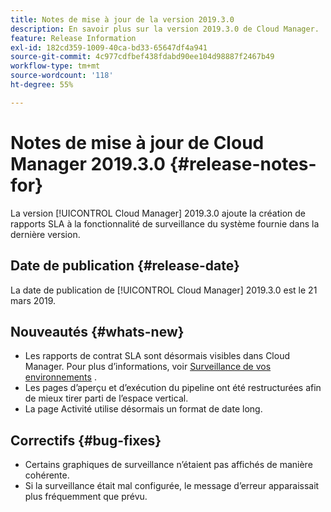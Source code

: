 ```yaml
---
title: Notes de mise à jour de la version 2019.3.0
description: En savoir plus sur la version 2019.3.0 de Cloud Manager.
feature: Release Information
exl-id: 182cd359-1009-40ca-bd33-65647df4a941
source-git-commit: 4c977cdfbef438fdabd90ee104d98887f2467b49
workflow-type: tm+mt
source-wordcount: '118'
ht-degree: 55%

---
```


# Notes de mise à jour de Cloud Manager 2019.3.0 {#release-notes-for}

La version [!UICONTROL Cloud Manager] 2019.3.0 ajoute la création de rapports SLA à la fonctionnalité de surveillance du système fournie dans la dernière version.

## Date de publication {#release-date}

La date de publication de [!UICONTROL Cloud Manager] 2019.3.0 est le 21 mars 2019.

## Nouveautés {#whats-new}

* Les rapports de contrat SLA sont désormais visibles dans Cloud Manager. Pour plus d’informations, voir [Surveillance de vos environnements](/help/using/monitoring-environments.md) .
* Les pages d’aperçu et d’exécution du pipeline ont été restructurées afin de mieux tirer parti de l’espace vertical.
* La page Activité utilise désormais un format de date long.

## Correctifs {#bug-fixes}

* Certains graphiques de surveillance n’étaient pas affichés de manière cohérente.
* Si la surveillance était mal configurée, le message d’erreur apparaissait plus fréquemment que prévu.
